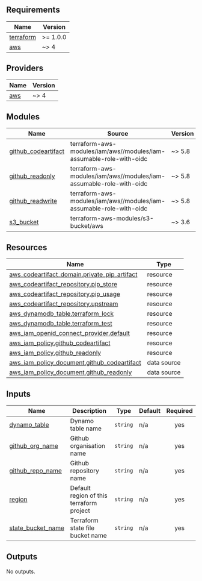 <!-- BEGIN_TF_DOCS -->
## Requirements

| Name | Version |
|------|---------|
| <a name="requirement_terraform"></a> [terraform](#requirement\_terraform) | >= 1.0.0 |
| <a name="requirement_aws"></a> [aws](#requirement\_aws) | ~> 4 |

## Providers

| Name | Version |
|------|---------|
| <a name="provider_aws"></a> [aws](#provider\_aws) | ~> 4 |

## Modules

| Name | Source | Version |
|------|--------|---------|
| <a name="module_github_codeartifact"></a> [github\_codeartifact](#module\_github\_codeartifact) | terraform-aws-modules/iam/aws//modules/iam-assumable-role-with-oidc | ~> 5.8 |
| <a name="module_github_readonly"></a> [github\_readonly](#module\_github\_readonly) | terraform-aws-modules/iam/aws//modules/iam-assumable-role-with-oidc | ~> 5.8 |
| <a name="module_github_readwrite"></a> [github\_readwrite](#module\_github\_readwrite) | terraform-aws-modules/iam/aws//modules/iam-assumable-role-with-oidc | ~> 5.8 |
| <a name="module_s3_bucket"></a> [s3\_bucket](#module\_s3\_bucket) | terraform-aws-modules/s3-bucket/aws | ~> 3.6 |

## Resources

| Name | Type |
|------|------|
| [aws_codeartifact_domain.private_pip_artifact](https://registry.terraform.io/providers/hashicorp/aws/latest/docs/resources/codeartifact_domain) | resource |
| [aws_codeartifact_repository.pip_store](https://registry.terraform.io/providers/hashicorp/aws/latest/docs/resources/codeartifact_repository) | resource |
| [aws_codeartifact_repository.pip_usage](https://registry.terraform.io/providers/hashicorp/aws/latest/docs/resources/codeartifact_repository) | resource |
| [aws_codeartifact_repository.upstream](https://registry.terraform.io/providers/hashicorp/aws/latest/docs/resources/codeartifact_repository) | resource |
| [aws_dynamodb_table.terraform_lock](https://registry.terraform.io/providers/hashicorp/aws/latest/docs/resources/dynamodb_table) | resource |
| [aws_dynamodb_table.terraform_test](https://registry.terraform.io/providers/hashicorp/aws/latest/docs/resources/dynamodb_table) | resource |
| [aws_iam_openid_connect_provider.default](https://registry.terraform.io/providers/hashicorp/aws/latest/docs/resources/iam_openid_connect_provider) | resource |
| [aws_iam_policy.github_codeartifact](https://registry.terraform.io/providers/hashicorp/aws/latest/docs/resources/iam_policy) | resource |
| [aws_iam_policy.github_readonly](https://registry.terraform.io/providers/hashicorp/aws/latest/docs/resources/iam_policy) | resource |
| [aws_iam_policy_document.github_codeartifact](https://registry.terraform.io/providers/hashicorp/aws/latest/docs/data-sources/iam_policy_document) | data source |
| [aws_iam_policy_document.github_readonly](https://registry.terraform.io/providers/hashicorp/aws/latest/docs/data-sources/iam_policy_document) | data source |

## Inputs

| Name | Description | Type | Default | Required |
|------|-------------|------|---------|:--------:|
| <a name="input_dynamo_table"></a> [dynamo\_table](#input\_dynamo\_table) | Dynamo table name | `string` | n/a | yes |
| <a name="input_github_org_name"></a> [github\_org\_name](#input\_github\_org\_name) | Github organisation name | `string` | n/a | yes |
| <a name="input_github_repo_name"></a> [github\_repo\_name](#input\_github\_repo\_name) | Github repository name | `string` | n/a | yes |
| <a name="input_region"></a> [region](#input\_region) | Default region of this terraform project | `string` | n/a | yes |
| <a name="input_state_bucket_name"></a> [state\_bucket\_name](#input\_state\_bucket\_name) | Terraform state file bucket name | `string` | n/a | yes |

## Outputs

No outputs.
<!-- END_TF_DOCS -->